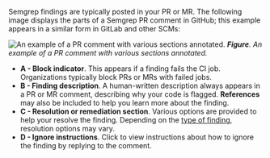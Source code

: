 Semgrep findings are typically posted in your PR or MR. The following image displays the parts of a Semgrep PR comment in GitHub; this example appears in a similar form in GitLab and other SCMs:

![An example of a PR comment with various sections annotated.](/img/pr-comment-sections.png#md-width)
_**Figure**. An example of a PR comment with various sections annotated._

- **A - Block indicator**. This appears if a finding fails the CI job. Organizations typically block PRs or MRs with failed jobs.
- **B - Finding description**. A human-written description always appears in a PR or MR comment, describing why your code is flagged. **References** may also be included to help you learn more about the finding.
- **C - Resolution or remediation section**. Various options are provided to help your resolve the finding. Depending on the [type of finding](#type-of-findings-by-resolution), resolution options may vary.
- **D - Ignore instructions**. Click to view instructions about how to ignore the finding by replying to the comment.
